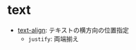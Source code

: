 # text

- [text\-align](https://developer.mozilla.org/ja/docs/Web/CSS/text-align): テキストの横方向の位置指定
  - `justify`: 両端揃え
